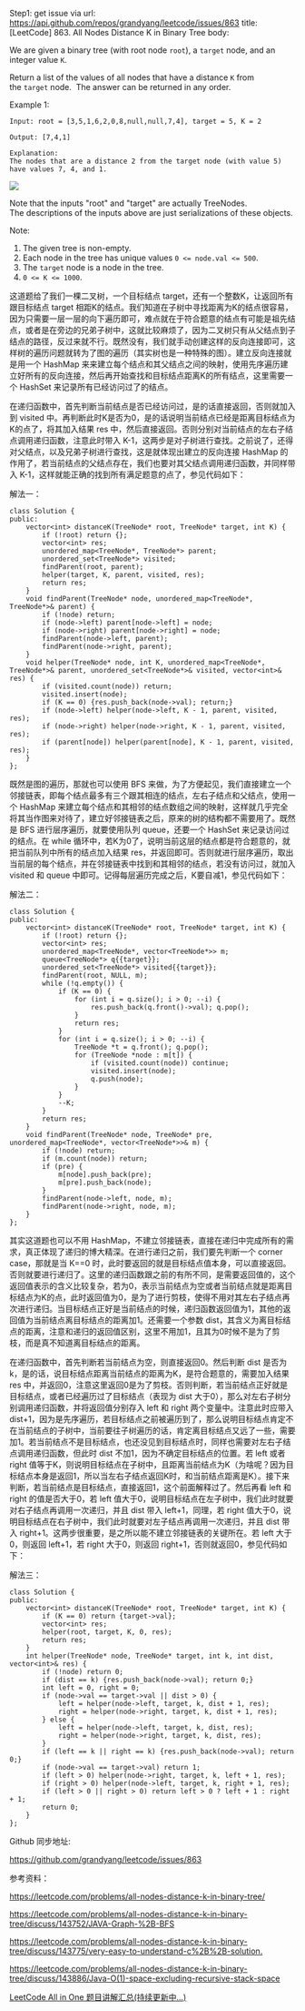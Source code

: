 Step1: get issue via url: https://api.github.com/repos/grandyang/leetcode/issues/863 
 title:[LeetCode] 863. All Nodes Distance K in Binary Tree 
 body:  
   
  
We are given a binary tree (with root node `root`), a `target` node, and an integer value `K`.

Return a list of the values of all nodes that have a distance `K` from the `target` node.  The answer can be returned in any order.

Example 1:
    
    
    Input: root = [3,5,1,6,2,0,8,null,null,7,4], target = 5, K = 2
    
    Output: [7,4,1]
    
    Explanation:
    The nodes that are a distance 2 from the target node (with value 5)
    have values 7, 4, and 1.

![](https://s3-lc-upload.s3.amazonaws.com/uploads/2018/06/28/sketch0.png)

Note that the inputs "root" and "target" are actually TreeNodes.  
The descriptions of the inputs above are just serializations of these objects.

Note:

  1. The given tree is non-empty.
  2. Each node in the tree has unique values `0 <= node.val <= 500`.
  3. The `target` node is a node in the tree.
  4. `0 <= K <= 1000`.



  
  
这道题给了我们一棵二叉树，一个目标结点 target，还有一个整数K，让返回所有跟目标结点 target 相距K的结点。我们知道在子树中寻找距离为K的结点很容易，因为只需要一层一层的向下遍历即可，难点就在于符合题意的结点有可能是祖先结点，或者是在旁边的兄弟子树中，这就比较麻烦了，因为二叉树只有从父结点到子结点的路径，反过来就不行。既然没有，我们就手动创建这样的反向连接即可，这样树的遍历问题就转为了图的遍历（其实树也是一种特殊的图）。建立反向连接就是用一个 HashMap 来来建立每个结点和其父结点之间的映射，使用先序遍历建立好所有的反向连接，然后再开始查找和目标结点距离K的所有结点，这里需要一个 HashSet 来记录所有已经访问过了的结点。

在递归函数中，首先判断当前结点是否已经访问过，是的话直接返回，否则就加入到 visited 中。再判断此时K是否为0，是的话说明当前结点已经是距离目标结点为K的点了，将其加入结果 res 中，然后直接返回。否则分别对当前结点的左右子结点调用递归函数，注意此时带入 K-1，这两步是对子树进行查找。之前说了，还得对父结点，以及兄弟子树进行查找，这是就体现出建立的反向连接 HashMap 的作用了，若当前结点的父结点存在，我们也要对其父结点调用递归函数，并同样带入 K-1，这样就能正确的找到所有满足题意的点了，参见代码如下：

  
  
解法一：
    
    
    class Solution {
    public:
        vector<int> distanceK(TreeNode* root, TreeNode* target, int K) {
            if (!root) return {};
            vector<int> res;
            unordered_map<TreeNode*, TreeNode*> parent;
            unordered_set<TreeNode*> visited;
            findParent(root, parent);
            helper(target, K, parent, visited, res);
            return res;
        }
        void findParent(TreeNode* node, unordered_map<TreeNode*, TreeNode*>& parent) {
            if (!node) return;
            if (node->left) parent[node->left] = node;
            if (node->right) parent[node->right] = node;
            findParent(node->left, parent);
            findParent(node->right, parent);
        }
        void helper(TreeNode* node, int K, unordered_map<TreeNode*, TreeNode*>& parent, unordered_set<TreeNode*>& visited, vector<int>& res) {
            if (visited.count(node)) return;
            visited.insert(node);
            if (K == 0) {res.push_back(node->val); return;}
            if (node->left) helper(node->left, K - 1, parent, visited, res);
            if (node->right) helper(node->right, K - 1, parent, visited, res);
            if (parent[node]) helper(parent[node], K - 1, parent, visited, res);
        }
    };

  
  
既然是图的遍历，那就也可以使用 BFS 来做，为了方便起见，我们直接建立一个邻接链表，即每个结点最多有三个跟其相连的结点，左右子结点和父结点，使用一个 HashMap 来建立每个结点和其相邻的结点数组之间的映射，这样就几乎完全将其当作图来对待了，建立好邻接链表之后，原来的树的结构都不需要用了。既然是 BFS 进行层序遍历，就要使用队列 queue，还要一个 HashSet 来记录访问过的结点。在 while 循环中，若K为0了，说明当前这层的结点都是符合题意的，就把当前队列中所有的结点加入结果 res，并返回即可。否则就进行层序遍历，取出当前层的每个结点，并在邻接链表中找到和其相邻的结点，若没有访问过，就加入 visited 和 queue 中即可。记得每层遍历完成之后，K要自减1，参见代码如下：

  
  
解法二：
    
    
    class Solution {
    public:
        vector<int> distanceK(TreeNode* root, TreeNode* target, int K) {
            if (!root) return {};
            vector<int> res;
            unordered_map<TreeNode*, vector<TreeNode*>> m;
            queue<TreeNode*> q{{target}};
            unordered_set<TreeNode*> visited{{target}};
            findParent(root, NULL, m);
            while (!q.empty()) {
                if (K == 0) {
                    for (int i = q.size(); i > 0; --i) {
                        res.push_back(q.front()->val); q.pop();
                    }
                    return res;
                }
                for (int i = q.size(); i > 0; --i) {
                    TreeNode *t = q.front(); q.pop();
                    for (TreeNode *node : m[t]) {
                        if (visited.count(node)) continue;
                        visited.insert(node);
                        q.push(node);
                    }
                }
                --K;
            }
            return res;
        }
        void findParent(TreeNode* node, TreeNode* pre, unordered_map<TreeNode*, vector<TreeNode*>>& m) {
            if (!node) return;
            if (m.count(node)) return;
            if (pre) {
                m[node].push_back(pre);
                m[pre].push_back(node);
            }
            findParent(node->left, node, m);
            findParent(node->right, node, m);
        }
    };

  
  
其实这道题也可以不用 HashMap，不建立邻接链表，直接在递归中完成所有的需求，真正体现了递归的博大精深。在进行递归之前，我们要先判断一个 corner case，那就是当 K==0 时，此时要返回的就是目标结点值本身，可以直接返回。否则就要进行递归了。这里的递归函数跟之前的有所不同，是需要返回值的，这个返回值表示的含义比较复杂，若为0，表示当前结点为空或者当前结点就是距离目标结点为K的点，此时返回值为0，是为了进行剪枝，使得不用对其左右子结点再次进行递归。当目标结点正好是当前结点的时候，递归函数返回值为1，其他的返回值为当前结点离目标结点的距离加1。还需要一个参数 dist，其含义为离目标结点的距离，注意和递归的返回值区别，这里不用加1，且其为0时候不是为了剪枝，而是真不知道离目标结点的距离。

在递归函数中，首先判断若当前结点为空，则直接返回0。然后判断 dist 是否为k，是的话，说目标结点距离当前结点的距离为K，是符合题意的，需要加入结果 res 中，并返回0，注意这里返回0是为了剪枝。否则判断，若当前结点正好就是目标结点，或者已经遍历过了目标结点（表现为 dist 大于0），那么对左右子树分别调用递归函数，并将返回值分别存入 left 和 right 两个变量中。注意此时应带入 dist+1，因为是先序遍历，若目标结点之前被遍历到了，那么说明目标结点肯定不在当前结点的子树中，当前要往子树遍历的话，肯定离目标结点又远了一些，需要加1。若当前结点不是目标结点，也还没见到目标结点时，同样也需要对左右子结点调用递归函数，但此时 dist 不加1，因为不确定目标结点的位置。若 left 或者 right 值等于K，则说明目标结点在子树中，且距离当前结点为K（为啥呢？因为目标结点本身是返回1，所以当左右子结点返回K时，和当前结点距离是K）。接下来判断，若当前结点是目标结点，直接返回1，这个前面解释过了。然后再看 left 和 right 的值是否大于0，若 left 值大于0，说明目标结点在左子树中，我们此时就要对右子结点再调用一次递归，并且 dist 带入 left+1，同理，若 right 值大于0，说明目标结点在右子树中，我们此时就要对左子结点再调用一次递归，并且 dist 带入 right+1。这两步很重要，是之所以能不建立邻接链表的关键所在。若 left 大于0，则返回 left+1，若 right 大于0，则返回 right+1，否则就返回0，参见代码如下：

  
  
解法三：
    
    
    class Solution {
    public:
        vector<int> distanceK(TreeNode* root, TreeNode* target, int K) {
            if (K == 0) return {target->val};
            vector<int> res;
            helper(root, target, K, 0, res);
            return res;
        }
        int helper(TreeNode* node, TreeNode* target, int k, int dist, vector<int>& res) {
            if (!node) return 0;
            if (dist == k) {res.push_back(node->val); return 0;}
            int left = 0, right = 0;
            if (node->val == target->val || dist > 0) {
                left = helper(node->left, target, k, dist + 1, res);
                right = helper(node->right, target, k, dist + 1, res);
            } else {
                left = helper(node->left, target, k, dist, res);
                right = helper(node->right, target, k, dist, res);
            }
            if (left == k || right == k) {res.push_back(node->val); return 0;}
            if (node->val == target->val) return 1;
            if (left > 0) helper(node->right, target, k, left + 1, res);
            if (right > 0) helper(node->left, target, k, right + 1, res);
            if (left > 0 || right > 0) return left > 0 ? left + 1 : right + 1;
            return 0;
        }
    };

  
  
Github 同步地址:

<https://github.com/grandyang/leetcode/issues/863>

  
  
参考资料：

<https://leetcode.com/problems/all-nodes-distance-k-in-binary-tree/>

<https://leetcode.com/problems/all-nodes-distance-k-in-binary-tree/discuss/143752/JAVA-Graph-%2B-BFS>

<https://leetcode.com/problems/all-nodes-distance-k-in-binary-tree/discuss/143775/very-easy-to-understand-c%2B%2B-solution.>

<https://leetcode.com/problems/all-nodes-distance-k-in-binary-tree/discuss/143886/Java-O(1)-space-excluding-recursive-stack-space>

  
  
[LeetCode All in One 题目讲解汇总(持续更新中...)](https://www.cnblogs.com/grandyang/p/4606334.html)

